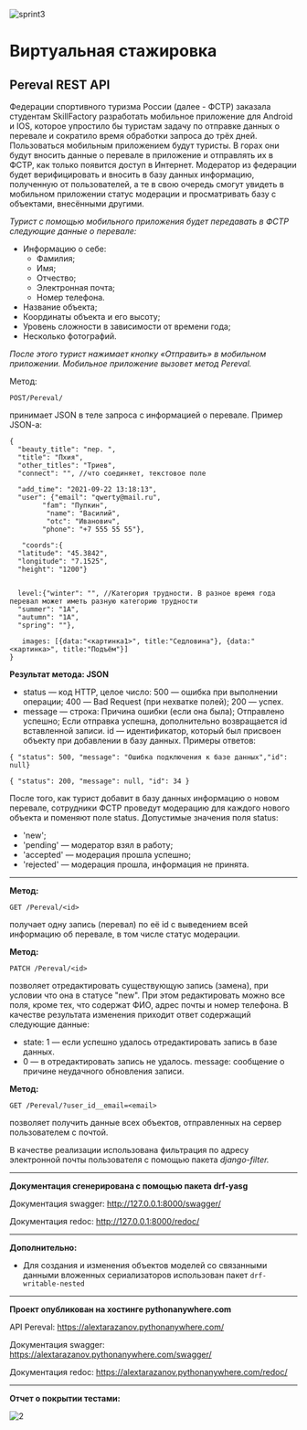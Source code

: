 ![sprint3](https://github.com/AlexanderTarazanov/Internship_pereval/assets/17230586/7720909e-1ce2-47a9-9016-899cb0ae5403)
# Виртуальная стажировка
## Pereval REST API ##
Федерации спортивного туризма России (далее - ФСТР) заказала студентам SkillFactory разработать мобильное приложение для Android и IOS, которое упростило бы туристам задачу по отправке данных о перевале и сократило время обработки запроса до трёх дней.
Пользоваться мобильным приложением будут туристы. В горах они будут вносить данные о перевале в приложение и отправлять их в ФСТР, как только появится доступ в Интернет.
Модератор из федерации будет верифицировать и вносить в базу данных информацию, полученную от пользователей, а те в свою очередь смогут увидеть в мобильном приложении статус модерации и просматривать базу с объектами, внесёнными другими.

_Турист с помощью мобильного приложения будет передавать в ФСТР следующие данные о перевале:_
* Информацию о себе:
  * Фамилия;
  * Имя;
  * Отчество;
  * Электронная почта;
  * Номер телефона.
* Название объекта;
* Координаты объекта и его высоту;
* Уровень сложности в зависимости от времени года;
* Несколько фотографий.

_После этого турист нажимает кнопку «Отправить» в мобильном приложении. Мобильное приложение вызовет метод Pereval._

Метод:
```
POST/Pereval/
```
принимает JSON в теле запроса с информацией о перевале. Пример JSON-a:
```
{
  "beauty_title": "пер. ",
  "title": "Пхия",
  "other_titles": "Триев",
  "connect": "", //что соединяет, текстовое поле
 
  "add_time": "2021-09-22 13:18:13",
  "user": {"email": "qwerty@mail.ru", 		
        "fam": "Пупкин",
		 "name": "Василий",
		 "otc": "Иванович",
        "phone": "+7 555 55 55"}, 
 
   "coords":{
  "latitude": "45.3842",
  "longitude": "7.1525",
  "height": "1200"}
 
 
  level:{"winter": "", //Категория трудности. В разное время года перевал может иметь разную категорию трудности
  "summer": "1А",
  "autumn": "1А",
  "spring": ""},
 
   images: [{data:"<картинка1>", title:"Седловина"}, {data:"<картинка>", title:"Подъём"}]
}
```
**Результат метода: JSON**
* status — код HTTP, целое число:
  500 — ошибка при выполнении операции;
  400 — Bad Request (при нехватке полей);
  200 — успех.
* message — строка:
  Причина ошибки (если она была);
  Отправлено успешно;
  Если отправка успешна, дополнительно возвращается id вставленной записи.
  id — идентификатор, который был присвоен объекту при добавлении в базу данных.
Примеры oтветов:
```
{ "status": 500, "message": "Ошибка подключения к базе данных","id": null}
```
```
{ "status": 200, "message": null, "id": 34 }
```
После того, как турист добавит в базу данных информацию о новом перевале, сотрудники ФСТР проведут модерацию для каждого нового объекта и поменяют поле status.
Допустимые значения поля status:
* 'new';
* 'pending' — модератор взял в работу;
* 'accepted' — модерация прошла успешно;
* 'rejected' — модерация прошла, информация не принята.
***
**Метод:**
```
GET /Pereval/<id>
```
получает одну запись (перевал) по её id с выведением всей информацию об перевале, в том числе статус модерации.

**Метод:**
```
PATCH /Pereval/<id>
```
позволяет отредактировать существующую запись (замена), при условии что она в статусе "new". При этом редактировать можно все поля, кроме тех, что содержат ФИО, адрес почты и номер телефона.
В качестве результата изменения приходит ответ содержащий следующие данные:
* state: 1 — если успешно удалось отредактировать запись в базе данных.
* 0 — в отредактировать запись не удалось.
message: сообщение о причине неудачного обновления записи.

**Метод:**
```
GET /Pereval/?user_id__email=<email>
```
позволяет получить данные всех объектов, отправленных на сервер пользователем с почтой.

В качестве реализации использована фильтрация по адресу электронной почты пользователя с помощью пакета _django-filter._
***
**Документация сгенерирована с помощью пакета drf-yasg**

Документация swagger: <http://127.0.0.1:8000/swagger/>

Документация redoc: <http://127.0.0.1:8000/redoc/>
***
**Дополнительно:**
* Для создания и изменения объектов моделей со связанными данными вложенных сериализаторов использован пакет ```drf-writable-nested```
***
**Проект опубликован на хостинге pythonanywhere.com**

API Pereval: <https://alextarazanov.pythonanywhere.com/>

Документация swagger: <https://alextarazanov.pythonanywhere.com/swagger/>

Документация redoc: <https://alextarazanov.pythonanywhere.com/redoc/>
***
**Отчет о покрытии тестами:**

![2](https://github.com/AlexanderTarazanov/Internship_pereval/assets/17230586/09aa6873-662e-41be-9476-75978be09aa9)
